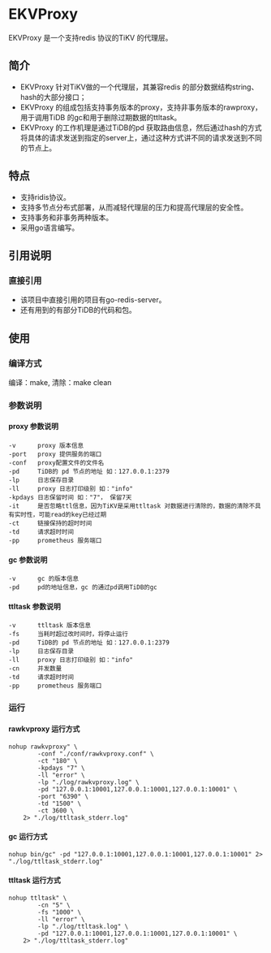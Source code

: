 # EKVProxy 
EKVProxy 是一个支持redis 协议的TiKV 的代理层。

## 简介
* EKVProxy 针对TiKV做的一个代理层，其兼容redis 的部分数据结构string、hash的大部分接口；
* EKVProxy 的组成包括支持事务版本的proxy，支持非事务版本的rawproxy，用于调用TiDB 的gc和用于删除过期数据的ttltask。
* EKVProxy 的工作机理是通过TiDB的pd 获取路由信息，然后通过hash的方式将具体的请求发送到指定的server上，通过这种方式讲不同的请求发送到不同的节点上。

## 特点
* 支持ridis协议。
* 支持多节点分布式部署，从而减轻代理层的压力和提高代理层的安全性。
* 支持事务和非事务两种版本。
* 采用go语言编写。

## 引用说明
### 直接引用
* 该项目中直接引用的项目有go-redis-server。
* 还有用到的有部分TiDB的代码和包。

## 使用
### 编译方式
编译：make,	清除：make clean 

### 参数说明
#### proxy 参数说明
```
-v		proxy 版本信息
-port	proxy 提供服务的端口
-conf   proxy配置文件的文件名
-pd		TiDB的 pd 节点的地址 如：127.0.0.1:2379
-lp		日志保存目录
-ll		proxy 日志打印级别 如："info"
-kpdays 日志保留时间 如："7"， 保留7天
-it		是否忽略ttl信息，因为TiKV是采用ttltask 对数据进行清除的，数据的清除不具有实时性，可能read的key已经过期
-ct		链接保持的超时时间
-td		请求超时时间
-pp		prometheus 服务端口
```
#### gc 参数说明
```
-v		gc 的版本信息
-pd		pd的地址信息，gc 的通过pd调用TiDB的gc
```
#### ttltask 参数说明
```
-v		ttltask 版本信息
-fs		当耗时超过改时间时，将停止运行
-pd     TiDB的 pd 节点的地址 如：127.0.0.1:2379
-lp     日志保存目录
-ll     proxy 日志打印级别 如："info"
-cn		并发数量
-td		请求超时时间
-pp		prometheus 服务端口
```
### 运行
#### rawkvproxy 运行方式
```
nohup rawkvproxy" \
        -conf "./conf/rawkvproxy.conf" \
        -ct "180" \
        -kpdays "7" \
        -ll "error" \
        -lp "./log/rawkvproxy.log" \
        -pd "127.0.0.1:10001,127.0.0.1:10001,127.0.0.1:10001" \
        -port "6390" \
        -td "1500" \
		-ct 3600 \
	2> "./log/ttltask_stderr.log"
```
#### gc 运行方式
```
nohup bin/gc" -pd "127.0.0.1:10001,127.0.0.1:10001,127.0.0.1:10001" 2> "./log/ttltask_stderr.log"
```
#### ttltask 运行方式
```
nohup ttltask" \
        -cn "5" \
		-fs "1000" \
        -ll "error" \
        -lp "./log/ttltask.log" \
        -pd "127.0.0.1:10001,127.0.0.1:10001,127.0.0.1:10001" \
    2> "./log/ttltask_stderr.log"
```
